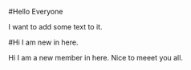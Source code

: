 #Hello Everyone

I want to add some text to it.

#Hi I am new in here.

Hi I am a new member in here. Nice to meeet you all.